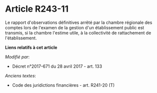 # Article R243-11

Le rapport d'observations définitives arrêté par la chambre régionale des comptes lors de l'examen de la gestion d'un
établissement public est transmis, si la chambre l'estime utile, à la collectivité de rattachement de l'établissement.

**Liens relatifs à cet article**

_Modifié par_:

  - Décret n°2017-671 du 28 avril 2017 - art. 133

_Anciens textes_:

  - Code des juridictions financières - art. R241-20 (T)
